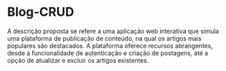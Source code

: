 # Blog-CRUD

A descrição proposta se refere a uma aplicação web interativa que simula uma plataforma de publicação de conteúdo, na qual os artigos mais populares são destacados. A plataforma oferece recursos abrangentes, desde a funcionalidade de autenticação e criação de postagens, até a opção de atualizar e excluir os artigos existentes.
